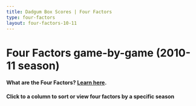 ```yaml
---
title: Dadgum Box Scores | Four Factors
type: four-factors
layout: four-factors-10-11
---
```


# Four Factors game-by-game (2010-11 season)

#### What are the Four Factors? [Learn here](https://cbbstatshelp.com/four-factors/intro/).

#### Click to a column to sort or view four factors by a specific season